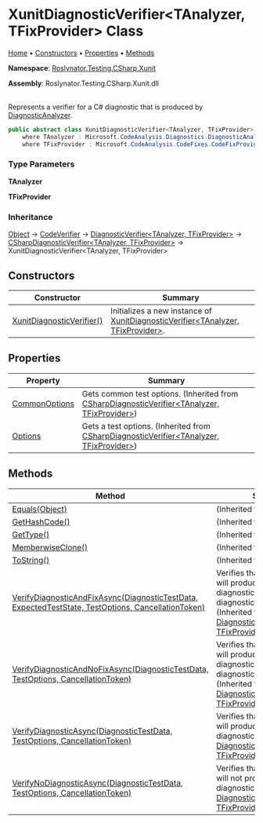 # XunitDiagnosticVerifier\<TAnalyzer, TFixProvider> Class

[Home](../../../../../README.md) &#x2022; [Constructors](#constructors) &#x2022; [Properties](#properties) &#x2022; [Methods](#methods)

**Namespace**: [Roslynator.Testing.CSharp.Xunit](../README.md)

**Assembly**: Roslynator\.Testing\.CSharp\.Xunit\.dll

\
Represents a verifier for a C\# diagnostic that is produced by [DiagnosticAnalyzer](https://docs.microsoft.com/en-us/dotnet/api/microsoft.codeanalysis.diagnostics.diagnosticanalyzer)\.

```csharp
public abstract class XunitDiagnosticVerifier<TAnalyzer, TFixProvider> : Roslynator.Testing.CSharp.CSharpDiagnosticVerifier<TAnalyzer, TFixProvider>
    where TAnalyzer : Microsoft.CodeAnalysis.Diagnostics.DiagnosticAnalyzer, new() 
    where TFixProvider : Microsoft.CodeAnalysis.CodeFixes.CodeFixProvider, new()
```

### Type Parameters

**TAnalyzer**

**TFixProvider**

### Inheritance

[Object](https://docs.microsoft.com/en-us/dotnet/api/system.object) &#x2192; [CodeVerifier](../../../CodeVerifier/README.md) &#x2192; [DiagnosticVerifier\<TAnalyzer, TFixProvider>](../../../DiagnosticVerifier-2/README.md) &#x2192; [CSharpDiagnosticVerifier\<TAnalyzer, TFixProvider>](../../CSharpDiagnosticVerifier-2/README.md) &#x2192; XunitDiagnosticVerifier\<TAnalyzer, TFixProvider>

## Constructors

| Constructor | Summary |
| ----------- | ------- |
| [XunitDiagnosticVerifier()](-ctor/README.md) | Initializes a new instance of [XunitDiagnosticVerifier\<TAnalyzer, TFixProvider>](./README.md)\. |

## Properties

| Property | Summary |
| -------- | ------- |
| [CommonOptions](../../CSharpDiagnosticVerifier-2/CommonOptions/README.md) | Gets common test options\. \(Inherited from [CSharpDiagnosticVerifier\<TAnalyzer, TFixProvider>](../../CSharpDiagnosticVerifier-2/README.md)\) |
| [Options](../../CSharpDiagnosticVerifier-2/Options/README.md) | Gets a test options\. \(Inherited from [CSharpDiagnosticVerifier\<TAnalyzer, TFixProvider>](../../CSharpDiagnosticVerifier-2/README.md)\) |

## Methods

| Method | Summary |
| ------ | ------- |
| [Equals(Object)](https://docs.microsoft.com/en-us/dotnet/api/system.object.equals) |  \(Inherited from [Object](https://docs.microsoft.com/en-us/dotnet/api/system.object)\) |
| [GetHashCode()](https://docs.microsoft.com/en-us/dotnet/api/system.object.gethashcode) |  \(Inherited from [Object](https://docs.microsoft.com/en-us/dotnet/api/system.object)\) |
| [GetType()](https://docs.microsoft.com/en-us/dotnet/api/system.object.gettype) |  \(Inherited from [Object](https://docs.microsoft.com/en-us/dotnet/api/system.object)\) |
| [MemberwiseClone()](https://docs.microsoft.com/en-us/dotnet/api/system.object.memberwiseclone) |  \(Inherited from [Object](https://docs.microsoft.com/en-us/dotnet/api/system.object)\) |
| [ToString()](https://docs.microsoft.com/en-us/dotnet/api/system.object.tostring) |  \(Inherited from [Object](https://docs.microsoft.com/en-us/dotnet/api/system.object)\) |
| [VerifyDiagnosticAndFixAsync(DiagnosticTestData, ExpectedTestState, TestOptions, CancellationToken)](../../../DiagnosticVerifier-2/VerifyDiagnosticAndFixAsync/README.md) | Verifies that specified source will produce specified diagnostic and that the diagnostic will be fixed\. \(Inherited from [DiagnosticVerifier\<TAnalyzer, TFixProvider>](../../../DiagnosticVerifier-2/README.md)\) |
| [VerifyDiagnosticAndNoFixAsync(DiagnosticTestData, TestOptions, CancellationToken)](../../../DiagnosticVerifier-2/VerifyDiagnosticAndNoFixAsync/README.md) | Verifies that specified source will produce specified diagnostic and that the diagnostic will not be fixed\. \(Inherited from [DiagnosticVerifier\<TAnalyzer, TFixProvider>](../../../DiagnosticVerifier-2/README.md)\) |
| [VerifyDiagnosticAsync(DiagnosticTestData, TestOptions, CancellationToken)](../../../DiagnosticVerifier-2/VerifyDiagnosticAsync/README.md) | Verifies that specified source will produce specified diagnostic\(s\)\. \(Inherited from [DiagnosticVerifier\<TAnalyzer, TFixProvider>](../../../DiagnosticVerifier-2/README.md)\) |
| [VerifyNoDiagnosticAsync(DiagnosticTestData, TestOptions, CancellationToken)](../../../DiagnosticVerifier-2/VerifyNoDiagnosticAsync/README.md) | Verifies that specified source will not produce specified diagnostic\. \(Inherited from [DiagnosticVerifier\<TAnalyzer, TFixProvider>](../../../DiagnosticVerifier-2/README.md)\) |

